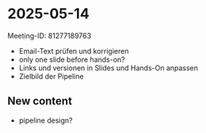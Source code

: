 # 2025-05-14

Meeting-ID: 81277189763

- Email-Text prüfen und korrigieren
- only one slide before hands-on?
- Links und versionen in Slides und Hands-On anpassen
- Zielbild der Pipeline

## New content

- pipeline design?
